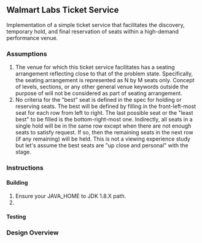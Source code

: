 ## Walmart Labs Ticket Service
Implementation of a simple ticket service that facilitates the discovery, temporary hold, and final reservation of seats
within a high-demand performance venue.

### Assumptions
1. The venue for which this ticket service facilitates has a seating arrangement reflecting close to that of the problem 
state. Specifically, the seating arrangement is represented as N by M seats only. Concept of levels, sections, or any
other general venue keywords outside the purpose of will not be considered as part of seating arrangement.
2. No criteria for the "best" seat is defined in the spec for holding or reserving seats. The best will be defined
by filling in the front-left-most seat for each row from left to right. The last possible seat or the "least best" to be 
filled is the bottom-right-most one. Indirectly, all seats in a single hold will be in the same row except when there are 
not enough seats to satisfy request. If so, then the remaining seats in the next row (if any remaining) will be held.
This is not a viewing experience study but let's assume the best seats are "up close and personal" with the stage.

### Instructions

#### Building 

1. Ensure your JAVA_HOME to JDK 1.8.X path.
2. 

#### Testing

### Design Overview
